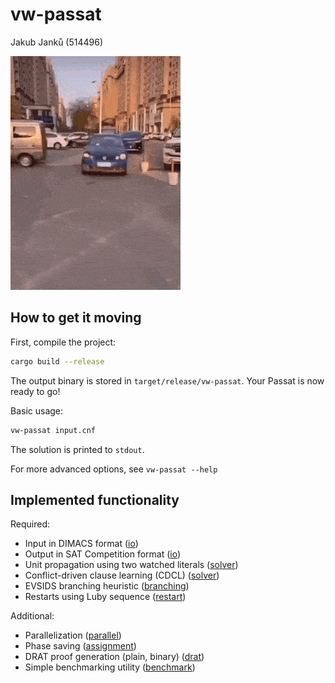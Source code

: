 # vw-passat

Jakub Janků (514496)

![VW meme](res/meme.gif)

## How to get it moving

First, compile the project:

```bash
cargo build --release
```

The output binary is stored in `target/release/vw-passat`. Your Passat is now ready to go!

Basic usage:

```bash
vw-passat input.cnf
```

The solution is printed to `stdout`.

For more advanced options, see `vw-passat --help`

## Implemented functionality

Required:

- Input in DIMACS format ([io](src/io/mod.rs))
- Output in SAT Competition format ([io](src/io/mod.rs))
- Unit propagation using two watched literals ([solver](src/solver/mod.rs))
- Conflict-driven clause learning (CDCL) ([solver](src/solver/mod.rs))
- EVSIDS branching heuristic ([branching](src/solver/branching.rs))
- Restarts using Luby sequence ([restart](src/solver/restart.rs))

Additional:

- Parallelization ([parallel](src/parallel.rs))
- Phase saving ([assignment](src/solver/assignment.rs))
- DRAT proof generation (plain, binary) ([drat](src/io/drat.rs))
- Simple benchmarking utility ([benchmark](tests/benchmark.py))
